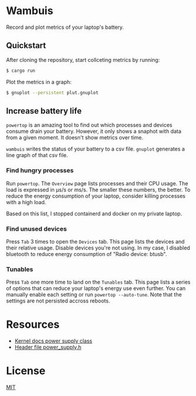 # Wambuis

Record and plot metrics of your laptop's battery.

## Quickstart

After cloning the repository, start collceting metrics by running:

```bash
$ cargo run
```

Plot the metrics in a graph:

```bash
$ gnuplot --persistent plut.gnuplot
```

## Increase battery life

`powertop` is an amazing tool to find out which processes and devices
consume drain your battery. However, it only shows a snaphot with data
from a given moment. It doesn't show metrics over time. 

`wambuis` writes the status of your battery to a csv file. `gnuplot` generates
a line graph of that csv file.

### Find hungry processes
Run `powertop`. The `Overview` page lists processes and their CPU usage. The
load is expressed in µs/s or ms/s. The smaller these numbers, the better. To reduce
the energy consumption of your laptop, consider killing processes with a high load.

Based on this list, I stopped containerd and docker on my private laptop.

### Find unused devices
Press `Tab` 3 times to open the `Devices` tab. This page lists the devices and
their relative usage. Disable devices you're not using. In my case, I disabled bluetooth
to reduce energy consumption of "Radio device: btusb".

### Tunables
Press `Tab` one more time to land on the `Tunables` tab. This page lists a series
of options that can reduce your laptop's energy use even further. You can manually
enable each setting or run `powertop --auto-tune`. Note that the settings are not persisted accross reboots.

# Resources

* [Kernel docs power supply class](https://www.kernel.org/doc/html/latest/power/power_supply_class.html)
* [Header file power_supply.h](https://github.com/torvalds/linux/blob/master/include/linux/power_supply.h)

# License

[MIT](LICENSE)
